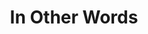 ---
title: "In Other Words"
description: "Seperti ratusan ribu mahasiswa lain di era 2000 an, saya mengidolakan dan mencoba meniru gaya menulis GM yang khas. Dari dia saya jadi paham bahwa semua yang ada di bawah matahari terhubung. Politik dan bahasa, filsafat dan teknologi, mitos dan puisi, semuanya bisa membantu untuk mengerti yang lain. Kalau spesialis itu overrated, kalau saya boleh mengikuti rabbit hole yang random, terasa sia-sia, tapi menarik."
cover: "images/reading/in-other-words.png"
publishDate: 2021-07-12
authors: "Goenawan Mohamad"
categories: ["stories & narratives"]
status: 🟢
---